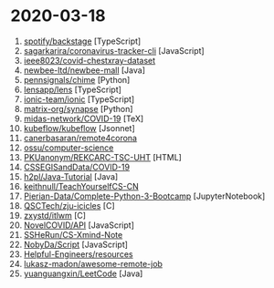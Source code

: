 # 2020-03-18

1. [spotify/backstage](https://github.com/spotify/backstage "Backstage is an open platform for building developer portals") [TypeScript]
2. [sagarkarira/coronavirus-tracker-cli](https://github.com/sagarkarira/coronavirus-tracker-cli "Track conronavirus cases from command line. curl https://corona-stats.online/") [JavaScript]
3. [ieee8023/covid-chestxray-dataset](https://github.com/ieee8023/covid-chestxray-dataset "We are building an open database of COVID-19 cases with chest X-ray or CT images.") 
4. [newbee-ltd/newbee-mall](https://github.com/newbee-ltd/newbee-mall "newbee-mall 项目（新蜂商城）是一套电商系统，包括 newbee-mall 商城系统及 newbee-mall-admin 商城后台管理系统，基于 Spring Boot 2.X 及相关技术栈开发。 前台商城系统包含首页门户、商品分类、新品上线、首页轮播、商品推荐、商品搜索、商品展示、购物车、订单结算、订单流程、个人订单管理、会员中心、帮助中心等模块。 后台管理系统包含数据面板、轮播图管理、商品管理、订单管理、会员管理、分类管理、设置等模块。") [Java]
5. [pennsignals/chime](https://github.com/pennsignals/chime "COVID-19 Hospital Impact Model for Epidemics") [Python]
6. [lensapp/lens](https://github.com/lensapp/lens "Lens - The free, smart desktop application for managing Kubernetes clusters") [TypeScript]
7. [ionic-team/ionic](https://github.com/ionic-team/ionic "Build amazing Native and Progressive Web Apps with web technologies. One app running on everything 🎉") [TypeScript]
8. [matrix-org/synapse](https://github.com/matrix-org/synapse "Synapse: Matrix reference homeserver") [Python]
9. [midas-network/COVID-19](https://github.com/midas-network/COVID-19 "2019 novel coronavirus repository") [TeX]
10. [kubeflow/kubeflow](https://github.com/kubeflow/kubeflow "Machine Learning Toolkit for Kubernetes") [Jsonnet]
11. [canerbasaran/remote4corona](https://github.com/canerbasaran/remote4corona "Türkiye'de korona nedeniyle çalışanlarına uzaktan çalışmaya izin veren şirketler") 
12. [ossu/computer-science](https://github.com/ossu/computer-science "🎓 Path to a free self-taught education in Computer Science!") 
13. [PKUanonym/REKCARC-TSC-UHT](https://github.com/PKUanonym/REKCARC-TSC-UHT "清华大学计算机系课程攻略 Guidance for courses in Department of Computer Science and Technology, Tsinghua University") [HTML]
14. [CSSEGISandData/COVID-19](https://github.com/CSSEGISandData/COVID-19 "Novel Coronavirus (COVID-19) Cases, provided by JHU CSSE") 
15. [h2pl/Java-Tutorial](https://github.com/h2pl/Java-Tutorial "【Java工程师面试复习指南】本仓库涵盖大部分Java程序员所需要掌握的核心知识，整合了互联网上的很多优质Java技术文章，力求打造为最完整最实用的Java开发者学习指南，如果对你有帮助，给个star告诉我吧，谢谢！") [Java]
16. [keithnull/TeachYourselfCS-CN](https://github.com/keithnull/TeachYourselfCS-CN "TeachYourselfCS 的中文翻译 | A Chinese translation of TeachYourselfCS") 
17. [Pierian-Data/Complete-Python-3-Bootcamp](https://github.com/Pierian-Data/Complete-Python-3-Bootcamp "Course Files for Complete Python 3 Bootcamp Course on Udemy") [JupyterNotebook]
18. [QSCTech/zju-icicles](https://github.com/QSCTech/zju-icicles "浙江大学课程攻略共享计划") [C]
19. [zxystd/itlwm](https://github.com/zxystd/itlwm "IntelWifi") [C]
20. [NovelCOVID/API](https://github.com/NovelCOVID/API "API for Current cases and more stuff about COVID-19 or the Novel Coronavirus Strain") [JavaScript]
21. [SSHeRun/CS-Xmind-Note](https://github.com/SSHeRun/CS-Xmind-Note "计算机专业课（408）思维导图和笔记：计算机组成原理（第五版 王爱英），数据结构（王道），计算机网络（第七版 谢希仁），操作系统（第四版 汤小丹）") 
22. [NobyDa/Script](https://github.com/NobyDa/Script "This project is based on the scripting capabilities of two excellent iOS proxy tools, Quantumult X or Surge.") [JavaScript]
23. [Helpful-Engineers/resources](https://github.com/Helpful-Engineers/resources "Helpful Engineering project proposals") 
24. [lukasz-madon/awesome-remote-job](https://github.com/lukasz-madon/awesome-remote-job "A curated list of awesome remote jobs and resources. Inspired by https://github.com/vinta/awesome-python") 
25. [yuanguangxin/LeetCode](https://github.com/yuanguangxin/LeetCode "LeetCode刷题记录") [Java]

